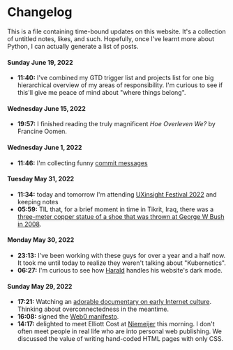 ---
---

# Changelog
This is a file containing time-bound updates on this website. It's a collection of untitled notes, likes, and such. Hopefully, once I've learnt more about Python, I can actually generate a list of posts.

 

#### Sunday June 19, 2022
- **11:40:** I've combined my GTD trigger list and projects list for one big hierarchical overview of my areas of responsibility. I'm curious to see if this'll give me peace of mind about "where things belong".

#### Wednesday June 15, 2022
- **19:57:** I finished reading the truly magnificent _Hoe Overleven We?_ by Francine Oomen. 

#### Wednesday June 1, 2022
- **11:46:** I'm collecting funny [commit messages](commit%20messages.md)

#### Tuesday May 31, 2022
- **11:34:** today and tomorrow I'm attending [UXinsight Festival 2022](uxinsight-festival-2022) and keeping notes
- **05:59:** TIL that, for a brief moment in time in Tikrit, Iraq, there was a [three-meter copper statue of a shoe that was thrown at George W Bush in 2008](https://en.m.wikipedia.org/wiki/Bush_shoeing_incident). 

#### Monday May 30, 2022
- **23:13:** I've been working with these guys for over a year and a half now. It took me until today to realize they weren't talking about "Kubernetics".
- **06:27:** I'm curious to see how [Harald](https://volse.net/~haraldei/) handles his website's dark mode. 

#### Sunday May 29, 2022
- **17:21:** Watching an [adorable documentary on early Internet culture](https://youtu.be/PuAbCgGpeog). Thinking about overconnectedness in the meantime. 
-  **16:08:** signed the [Web0 manifesto](https://web0.small-web.org/#zinzy-waleson).
- **14:17:** delighted to meet Elliott Cost at [Niemeijer](/niemeijer) this morning. I don't often meet people in real life who are into personal web publishing. We discussed the value of writing hand-coded HTML pages with only CSS.